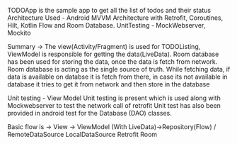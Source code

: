 TODOApp is the sample app to get all the list of todos and their status
Architecture Used - Android MVVM Architecture with Retrofit, Coroutines, Hilt, Kotlin Flow and Room Database.
UnitTesting - MockWebserver, Mockito


Summary -> The view(Activity/Fragment) is used for TODOListing, ViewModel is responsible for getting the data(LiveData).
Room database has been used for storing the data, once the data is fetch from network. Room database is acting as the single 
source of truth. While fetching data, if data is available on databse it is fetch from there, in case its not available in database
it tries to get it from network and then store in the database

Unit testing - View Model Unit testing is present which is used along with Mockwebserver to test the network call of retrofit
Unit test has also been provided in android test for the Database (DAO) classes.


Basic flow is ->
  View -> ViewModel (With LiveData)->Repository(Flow)
                                        /    \
                           RemoteDataSource  LocalDataSource
                             Retrofit         Room



